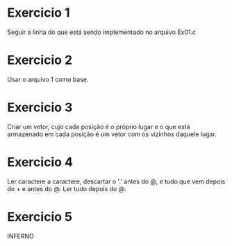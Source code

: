 # Exercicio 1

Seguir a linha do que está sendo implementado no arquivo Ex01.c

# Exercicio 2

Usar o arquivo 1 como base.

# Exercicio 3

Criar um vetor, cujo cada posição é o próprio lugar e o que está armazenado em cada posição é um vetor com os vizinhos daquele lugar.

# Exercicio 4

Ler caractere a caractere, descartar o '.' antes do @, e tudo que vem depois do + e antes do @. Ler tudo depois do @.

# Exercicio 5

INFERNO
